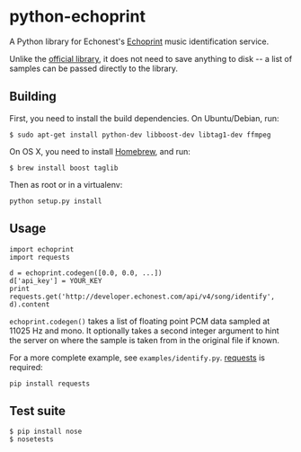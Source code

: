 python-echoprint
================

A Python library for Echonest's [Echoprint](http://echoprint.me/) music identification service. 

Unlike the [official library](http://code.google.com/p/pyechonest/), it does not need to save anything to disk -- a list of samples can be passed directly to the library.

Building
--------

First, you need to install the build dependencies. On Ubuntu/Debian, run:

    $ sudo apt-get install python-dev libboost-dev libtag1-dev ffmpeg

On OS X, you need to install [Homebrew](http://mxcl.github.com/homebrew/), and
run:

    $ brew install boost taglib

Then as root or in a virtualenv:

    python setup.py install

Usage
-----

    import echoprint
    import requests

    d = echoprint.codegen([0.0, 0.0, ...])
    d['api_key'] = YOUR_KEY
    print requests.get('http://developer.echonest.com/api/v4/song/identify', d).content

`echoprint.codegen()` takes a list of floating point PCM data sampled at 11025 Hz and mono. It optionally takes a second integer argument to hint the server on where the sample is taken from in the original file if known.

For a more complete example, see `examples/identify.py`. [requests](http://python-requests.org) is required:

    pip install requests

Test suite
----------

    $ pip install nose
    $ nosetests


